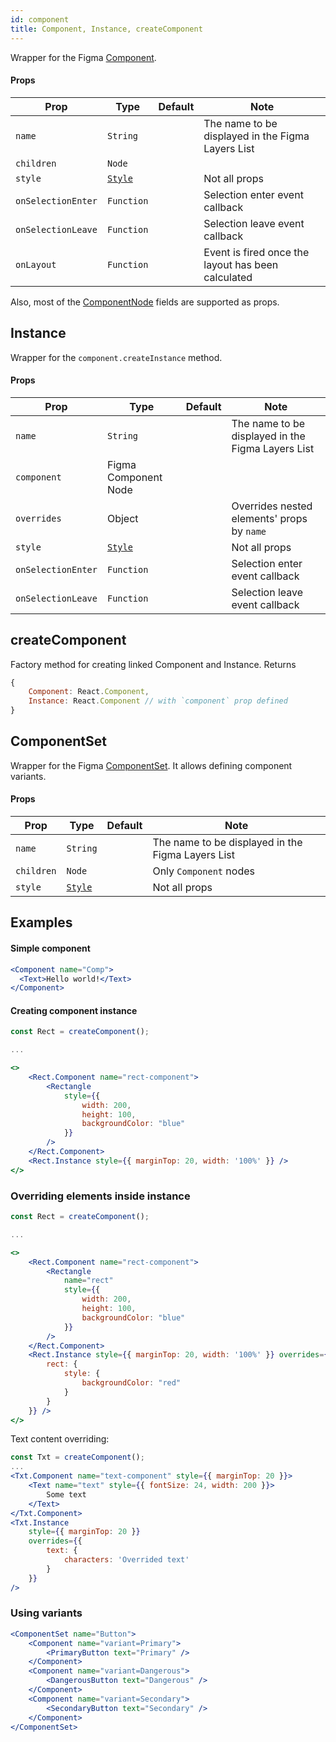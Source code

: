 ```yaml
---
id: component
title: Component, Instance, createComponent
---
```


Wrapper for the Figma [Component](https://www.figma.com/plugin-docs/api/ComponentNode/).

#### Props

| Prop       | Type     | Default | Note                                              |
| ---------- | -------- | ------- | ------------------------------------------------- |
| `name`     | `String` |         | The name to be displayed in the Figma Layers List |
| `children` | `Node`   |         |                                                   |
| `style`    | [`Style`](/docs/styling)   |         | Not all props                                                 |
| `onSelectionEnter` | `Function` |  | Selection enter event callback  |
| `onSelectionLeave` | `Function` |  | Selection leave event callback  |
| `onLayout` | `Function` |  | Event is fired once the layout has been calculated  |

Also, most of the [ComponentNode](https://www.figma.com/plugin-docs/api/ComponentNode/) fields are supported as props.

## Instance

Wrapper for the `component.createInstance` method.

#### Props

| Prop       | Type     | Default | Note                                              |
| ---------- | -------- | ------- | ------------------------------------------------- |
| `name`     | `String` |         | The name to be displayed in the Figma Layers List |
| `component`| Figma Component Node | | |
| `overrides` | Object  |         | Overrides nested elements' props by `name`        |
| `style`    | [`Style`](/docs/styling)   |         | Not all props |
| `onSelectionEnter` | `Function` |  | Selection enter event callback  |
| `onSelectionLeave` | `Function` |  | Selection leave event callback  |

## createComponent

Factory method for creating linked Component and Instance. Returns

```javascript
{
    Component: React.Component,
    Instance: React.Component // with `component` prop defined
}
```

## ComponentSet

Wrapper for the Figma [ComponentSet](https://www.figma.com/plugin-docs/api/ComponentSetNode/). It allows defining component variants.

#### Props

| Prop       | Type     | Default | Note                                              |
| ---------- | -------- | ------- | ------------------------------------------------- |
| `name`     | `String` |         | The name to be displayed in the Figma Layers List |
| `children` | `Node`   |         | Only `Component` nodes                            |
| `style`    | [`Style`](/docs/styling)   |         | Not all props                   |

## Examples

#### Simple component

```jsx
<Component name="Comp">
  <Text>Hello world!</Text>
</Component>
```


#### Creating component instance

```jsx
const Rect = createComponent();

...

<>
    <Rect.Component name="rect-component">
        <Rectangle
            style={{
                width: 200,
                height: 100,
                backgroundColor: "blue"
            }}
        />
    </Rect.Component>
    <Rect.Instance style={{ marginTop: 20, width: '100%' }} />
</>
```

### Overriding elements inside instance

```jsx
const Rect = createComponent();

...

<>
    <Rect.Component name="rect-component">
        <Rectangle
            name="rect"
            style={{
                width: 200,
                height: 100,
                backgroundColor: "blue"
            }}
        />
    </Rect.Component>
    <Rect.Instance style={{ marginTop: 20, width: '100%' }} overrides={{
        rect: {
            style: {
                backgroundColor: "red"
            }
        } 
    }} />
</>
```

Text content overriding:

```jsx
const Txt = createComponent();
...
<Txt.Component name="text-component" style={{ marginTop: 20 }}>
    <Text name="text" style={{ fontSize: 24, width: 200 }}>
        Some text
    </Text>
</Txt.Component>
<Txt.Instance
    style={{ marginTop: 20 }}
    overrides={{
        text: {
            characters: 'Overrided text'
        }
    }}
/>
```

### Using variants

```jsx
<ComponentSet name="Button">
    <Component name="variant=Primary">
        <PrimaryButton text="Primary" />
    </Component>
    <Component name="variant=Dangerous">
        <DangerousButton text="Dangerous" />
    </Component>
    <Component name="variant=Secondary">
        <SecondaryButton text="Secondary" />
    </Component>
</ComponentSet>
```

